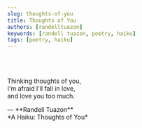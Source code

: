 ```yaml
---
slug: thoughts-of-you
title: Thoughts of You
authors: [randelltuazon]
keywords: [randell tuazon, poetry, haiku]
tags: [poetry, haiku]
---
```


<br/><br/>

Thinking thoughts of you,  
I'm afraid I'll fall in love,  
and love you too much.  

<footer>— **Randell Tuazon** <div class="text-sm mt-2">*A Haiku: Thoughts of You*</div></footer>
